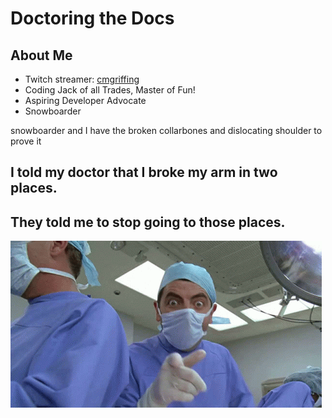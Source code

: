# Doctoring the Docs

## About Me

- Twitch streamer: [cmgriffing](https://twitch.tv/cmgriffing)
- Coding Jack of all Trades, Master of Fun!
- Aspiring Developer Advocate
- Snowboarder

<div class="notes">
snowboarder and I have the broken collarbones and dislocating shoulder to prove it
</div>

## I told my doctor that I broke my arm in two places.

## They told me to stop going to those places.

![](./assets/mr-bean.gif)
